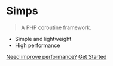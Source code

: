# Simps

> A PHP coroutine framework.

* Simple and lightweight
* High performance

[Need improve performance?](mailto:team@simps.io)
[Get Started](#main)